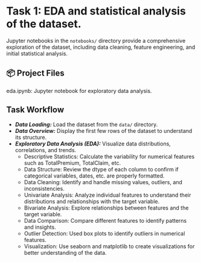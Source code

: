 # Task 1: EDA and statistical analysis of the dataset.
Jupyter notebooks in the `notebooks/` directory provide a comprehensive exploration of the dataset, including data cleaning, feature engineering, and initial statistical analysis.

## 📦 Project Files
 eda.ipynb: Jupyter notebook for exploratory data analysis.
## Task Workflow
 - ***Data Loading:*** Load the dataset from the `data/` directory.
 - ***Data Overview:*** Display the first few rows of the dataset to understand its structure.
 - ***Exploratory Data Analysis (EDA):*** Visualize data distributions, correlations, and trends.
   - Descriptive Statistics: Calculate the variability for numerical features such as TotalPremium, TotalClaim, etc.
   - Data Structure: Review the dtype of each column to confirm if categorical variables, dates, etc. are properly formatted.
   - Data Cleaning: Identify and handle missing values, outliers, and inconsistencies.
   - Univariate Analysis: Analyze individual features to understand their distributions and relationships with the target variable.
   - Bivariate Analysis: Explore relationships between features and the target variable.
   - Data Comparison: Compare different features to identify patterns and insights.
   - Outlier Detection: Used box plots to identify outliers in numerical features.
   - Visualization: Use seaborn and matplotlib to create visualizations for better understanding of the data.
